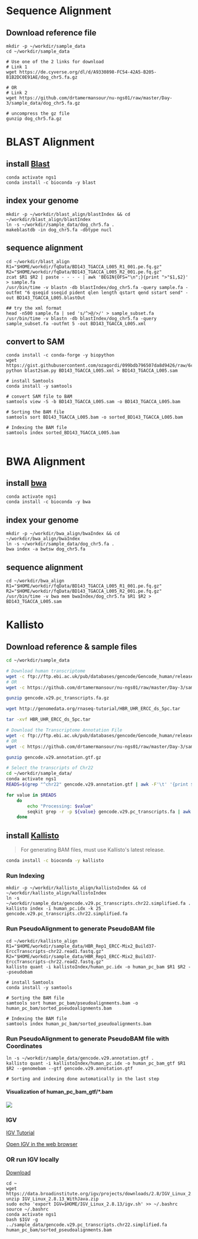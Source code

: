 Sequence Alignment
==================


## Download reference file
```
mkdir -p ~/workdir/sample_data
cd ~/workdir/sample_data

# Use one of the 2 links for download
# Link 1
wget https://de.cyverse.org/dl/d/A9330898-FC54-42A5-B205-B1B2DC0E91AE/dog_chr5.fa.gz

# OR
# Link 2
wget https://github.com/drtamermansour/nu-ngs01/raw/master/Day-3/sample_data/dog_chr5.fa.gz

# uncompress the gz file
gunzip dog_chr5.fa.gz

```

BLAST Alignment
===============

## install [Blast](https://blast.ncbi.nlm.nih.gov/Blast.cgi?CMD=Web&PAGE_TYPE=BlastDocs)
```
conda activate ngs1
conda install -c bioconda -y blast
```

## index your genome
```
mkdir -p ~/workdir/blast_align/blastIndex && cd ~/workdir/blast_align/blastIndex
ln -s ~/workdir/sample_data/dog_chr5.fa .
makeblastdb -in dog_chr5.fa -dbtype nucl
```

## sequence alignment
```
cd ~/workdir/blast_align
R1="$HOME/workdir/fqData/BD143_TGACCA_L005_R1_001.pe.fq.gz"
R2="$HOME/workdir/fqData/BD143_TGACCA_L005_R2_001.pe.fq.gz"
zcat $R1 $R2 | paste - - - - | awk 'BEGIN{OFS="\n";}{print ">"$1,$2}' > sample.fa
/usr/bin/time -v blastn -db blastIndex/dog_chr5.fa -query sample.fa -outfmt "6 qseqid sseqid pident qlen length qstart qend sstart send" -out BD143_TGACCA_L005.blastOut

## try the xml format
head -n500 sample.fa | sed 's/^>@/>/' > sample_subset.fa
/usr/bin/time -v blastn -db blastIndex/dog_chr5.fa -query sample_subset.fa -outfmt 5 -out BD143_TGACCA_L005.xml
```

## convert to SAM
```
conda install -c conda-forge -y biopython
wget https://gist.githubusercontent.com/ozagordi/099bdb796507da8d9426/raw/6ca66616fd545fbb15d94b079e46a7c55edb54c0/blast2sam.py
python blast2sam.py BD143_TGACCA_L005.xml > BD143_TGACCA_L005.sam

# install Samtools
conda install -y samtools

# convert SAM file to BAM
samtools view -S -b BD143_TGACCA_L005.sam -o BD143_TGACCA_L005.bam

# Sorting the BAM file
samtools sort BD143_TGACCA_L005.bam -o sorted_BD143_TGACCA_L005.bam

# Indexing the BAM file
samtools index sorted_BD143_TGACCA_L005.bam


```

BWA Alignment
=============

## install [bwa](http://bio-bwa.sourceforge.net/bwa.shtml)
```
conda activate ngs1
conda install -c bioconda -y bwa
```

## index your genome

```
mkdir -p ~/workdir/bwa_align/bwaIndex && cd ~/workdir/bwa_align/bwaIndex
ln -s ~/workdir/sample_data/dog_chr5.fa .
bwa index -a bwtsw dog_chr5.fa
```

## sequence alignment

```
cd ~/workdir/bwa_align
R1="$HOME/workdir/fqData/BD143_TGACCA_L005_R1_001.pe.fq.gz"
R2="$HOME/workdir/fqData/BD143_TGACCA_L005_R2_001.pe.fq.gz"
/usr/bin/time -v bwa mem bwaIndex/dog_chr5.fa $R1 $R2 > BD143_TGACCA_L005.sam
```


Kallisto
========

## Download reference & sample files

```bash
cd ~/workdir/sample_data

# Download human transcriptome
wget -c ftp://ftp.ebi.ac.uk/pub/databases/gencode/Gencode_human/release_29/gencode.v29.pc_transcripts.fa.gz
# OR
wget -c https://github.com/drtamermansour/nu-ngs01/raw/master/Day-3/sample_data/gencode.v29.pc_transcripts.fa.gz

gunzip gencode.v29.pc_transcripts.fa.gz

wget http://genomedata.org/rnaseq-tutorial/HBR_UHR_ERCC_ds_5pc.tar

tar -xvf HBR_UHR_ERCC_ds_5pc.tar

# Download the Transcriptome Annotation File
wget -c ftp://ftp.ebi.ac.uk/pub/databases/gencode/Gencode_human/release_29/gencode.v29.annotation.gtf.gz
# OR
wget -c https://github.com/drtamermansour/nu-ngs01/raw/master/Day-3/sample_data/gencode.v29.annotation.gtf.gz

gunzip gencode.v29.annotation.gtf.gz

# Select the transcripts of Chr22
cd ~/workdir/sample_data/
conda activate ngs1
READS=$(grep "^chr22" gencode.v29.annotation.gtf | awk -F'\t' '{print $9}' | awk -F';' '{print $1}' | awk -F' ' '{print $2}' | awk -F'"' '{print $2}' | sort | uniq)

for value in $READS
    do  
        echo "Processing: $value"
        seqkit grep -r -p ${value} gencode.v29.pc_transcripts.fa | awk -F'|' '{print $1}' >> gencode.v29.pc_transcripts.chr22.simplified.fa
    done
```


## install [Kallisto](https://pachterlab.github.io/kallisto/)

> For generating BAM files, must use Kallisto's latest release.

```bash
conda install -c bioconda -y kallisto
```

###  Run Indexing
```
mkdir -p ~/workdir/kallisto_align/kallistoIndex && cd ~/workdir/kallisto_align/kallistoIndex
ln -s ~/workdir/sample_data/gencode.v29.pc_transcripts.chr22.simplified.fa .
kallisto index -i human_pc.idx -k 25 gencode.v29.pc_transcripts.chr22.simplified.fa
```

### Run PseudoAlignment to generate PseudoBAM file

```
cd ~/workdir/kallisto_align
R1="$HOME/workdir/sample_data/HBR_Rep1_ERCC-Mix2_Build37-ErccTranscripts-chr22.read1.fastq.gz"
R2="$HOME/workdir/sample_data/HBR_Rep1_ERCC-Mix2_Build37-ErccTranscripts-chr22.read2.fastq.gz"
kallisto quant -i kallistoIndex/human_pc.idx -o human_pc_bam $R1 $R2 --pseudobam

# install Samtools
conda install -y samtools

# Sorting the BAM file
samtools sort human_pc_bam/pseudoalignments.bam -o human_pc_bam/sorted_pseudoalignments.bam

# Indexing the BAM file
samtools index human_pc_bam/sorted_pseudoalignments.bam

```

### Run PseudoAlignment to generate PseudoBAM file with Coordinates

```
ln -s ~/workdir/sample_data/gencode.v29.annotation.gtf .
kallisto quant -i kallistoIndex/human_pc.idx -o human_pc_bam_gtf $R1 $R2 --genomebam --gtf gencode.v29.annotation.gtf

# Sorting and indexing done automatically in the last step

```

#### Visualization of human_pc_bam_gtf/*.bam

![](https://github.com/mr-eyes/nu-ngs01/blob/master/Day-3/pseudobam-GTF.png)

### IGV

[IGV Tutorial](https://bioinformatics-ca.github.io/resources/IGV_Tutorial.pdf)


[Open IGV in the web browser](https://igv.org/app/)


### OR run IGV locally
[Download](http://software.broadinstitute.org/software/igv/download)

```
cd ~
wget https://data.broadinstitute.org/igv/projects/downloads/2.8/IGV_Linux_2.8.13_WithJava.zip
unzip IGV_Linux_2.8.13_WithJava.zip
sudo echo 'export IGV=$HOME/IGV_Linux_2.8.13/igv.sh' >> ~/.bashrc
source ~/.bashrc
conda activate ngs1
bash $IGV -g ../sample_data/gencode.v29.pc_transcripts.chr22.simplified.fa human_pc_bam/sorted_pseudoalignments.bam
```
